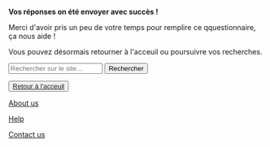 
<html lang="fr">
	<head>
		<meta charset="utf-8">
		<title>Voici mon site</title>
	</head>
	<body>
  
  <p><strong>Vos réponses on été envoyer avec succès !</strong></p>
<p>Merci d'avoir pris un peu de votre temps pour remplire ce qquestionnaire, ça nous aide !</p>
  <p>Vous pouvez désormais retourner à l'acceuil ou poursuivre vos recherches.</p>
    <p></p>
        <form role="search">
  <div>
    <input type="search" id="maRecherche" name="q"
     placeholder="Rechercher sur le site…"
     aria-label="Rechercher parmi le contenu du site">
    <button>Rechercher</button>
  </div>
</form>
<p></p>
    <button><a href="https://maevebestdev.github.io/GIF_Mignon/">Retour à l'acceuil</a></button>
<p> </p>
    <a href="https://maevebestdev.github.io/About_Us/">About us</a>
    <p></p>
    <a href="https://maevebestdev.github.io/Help/">Help</a>
    <p></p>
    <a href="https://maevebestdev.github.io/Contact_Us/">Contact us</a>
  


